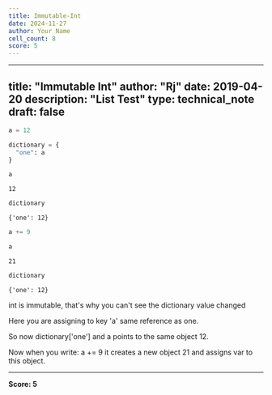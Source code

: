 ```yaml
---
title: Immutable-Int
date: 2024-11-27
author: Your Name
cell_count: 8
score: 5
---
```


---
title: "Immutable Int"
author: "Rj"
date: 2019-04-20
description: "List Test"
type: technical_note
draft: false
---

```python
a = 12

dictionary = {
  "one": a
}
```


```python
a
```




    12




```python
dictionary
```




    {'one': 12}




```python
a += 9
```


```python
a
```




    21




```python
dictionary
```




    {'one': 12}



int is immutable, that's why you can't see the dictionary value changed

Here you are assigning to key 'a' same reference as one. 

So now dictionary['one'] and a points to the same object 12. 

Now when you write: a += 9 it creates a new object 21 and assigns var to this object.


---
**Score: 5**
